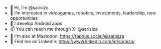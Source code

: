 - 👋 Hi, I’m @sarisiza
- 👀 I’m interested in videogames, robotics, investments, leadership, new opportunities
- 🌱 I develop Android apps
- 📫 You can reach me through X: @sarisiza
- 🐘 I'm also at Mastodon: https://raphus.social/@sarisiza
- 🏢 Find me on LinkedIn: https://www.linkedin.com/in/saraiza/

<!---
sarisiza/sarisiza is a ✨ special ✨ repository because its `README.md` (this file) appears on your GitHub profile.
You can click the Preview link to take a look at your changes.
--->
